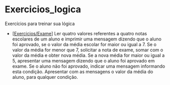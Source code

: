 # Exercicios_logica
Exercícios para treinar sua lógica 

- [[Exercicios/Exame](https://github.com/DaniloFerroAlves/Exercicios_logica/tree/main/Exercicios/Exame)] Ler quatro valores referentes a quatro notas escolares de um aluno e imprimir uma mensagem dizendo que o aluno foi aprovado, se o valor da média escolar for maior ou igual a 7. Se o valor da média for menor que 7, solicitar a nota de exame, somar com o valor da média e obter nova média. Se a nova média for maior ou igual a 5, apresentar uma mensagem dizendo que o aluno foi aprovado em exame. Se o aluno não foi aprovado, indicar uma mensagem informando esta condição. Apresentar com as mensagens o valor da média do aluno, para qualquer condição.
